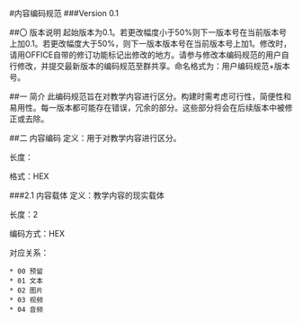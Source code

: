 #内容编码规范
###Version 0.1

##〇 版本说明
起始版本为0.1。若更改幅度小于50%则下一版本号在当前版本号上加0.1。若更改幅度大于50%，则下一版本版本号在当前版本号上加1。修改时，请用OFFICE自带的修订功能标记出修改的地方。请参与修改本编码规范的用户自行修改，并提交最新版本的编码规范至群共享。命名格式为：用户编码规范+版本号。

##一 简介
此编码规范旨在对教学内容进行区分。构建时需考虑可行性，简便性和易用性。每一版本都可能存在错误，冗余的部分。这些部分将会在后续版本中被修正或去除。


##二 内容编码
定义：用于对教学内容进行区分。

长度：

格式：HEX

###2.1  内容载体
定义：教学内容的现实载体

长度：2

编码方式：HEX

对应关系：

    * 00 预留
    * 01 文本
    * 02 图片
    * 03 视频
    * 04 音频



